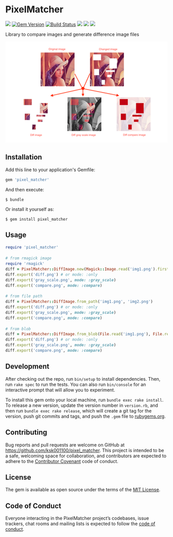 # PixelMatcher
![](https://ruby-gem-downloads-badge.herokuapp.com/pixel_matcher)
[![Gem Version](https://badge.fury.io/rb/pixel_matcher.svg)](https://badge.fury.io/rb/pixel_matcher)
[![Build Status](https://travis-ci.org/ksk001100/pixel_matcher.svg?branch=master)](https://travis-ci.org/ksk001100/pixel_matcher)
![](https://img.shields.io/github/issues/ksk001100/pixel_matcher.svg)
![](https://img.shields.io/github/forks/ksk001100/pixel_matcher.svg)
![](https://img.shields.io/github/license/ksk001100/pixel_matcher.svg)


Library to compare images and generate difference image files

![](images/generate.png)

## Installation

Add this line to your application's Gemfile:

```ruby
gem 'pixel_matcher'
```

And then execute:

    $ bundle

Or install it yourself as:

    $ gem install pixel_matcher

## Usage

```ruby
require 'pixel_matcher'

# from rmagick image
require 'rmagick'
diff = PixelMatcher::DiffImage.new(Magick::Image.read('img1.png').first, Magick::Image.read('img2.png').first)
diff.export('diff.png') # or mode: :only
diff.export('gray_scale.png', mode: :gray_scale)
diff.export('compare.png', mode: :compare)

# from file path
diff = PixelMatcher::DiffImage.from_path('img1.png', 'img2.png')
diff.export('diff.png') # or mode: :only
diff.export('gray_scale.png', mode: :gray_scale)
diff.export('compare.png', mode: :compare)

# from blob
diff = PixelMatcher::DiffImage.from_blob(File.read('img1.png'), File.read('img2.png'))
diff.export('diff.png') # or mode: :only
diff.export('gray_scale.png', mode: :gray_scale)
diff.export('compare.png', mode: :compare)
```


## Development

After checking out the repo, run `bin/setup` to install dependencies. Then, run `rake spec` to run the tests. You can also run `bin/console` for an interactive prompt that will allow you to experiment.

To install this gem onto your local machine, run `bundle exec rake install`. To release a new version, update the version number in `version.rb`, and then run `bundle exec rake release`, which will create a git tag for the version, push git commits and tags, and push the `.gem` file to [rubygems.org](https://rubygems.org).

## Contributing

Bug reports and pull requests are welcome on GitHub at https://github.com/ksk001100/pixel_matcher. This project is intended to be a safe, welcoming space for collaboration, and contributors are expected to adhere to the [Contributor Covenant](http://contributor-covenant.org) code of conduct.

## License

The gem is available as open source under the terms of the [MIT License](https://opensource.org/licenses/MIT).

## Code of Conduct

Everyone interacting in the PixelMatcher project’s codebases, issue trackers, chat rooms and mailing lists is expected to follow the [code of conduct](https://github.com/ksk001100/pixel_matcher/blob/master/CODE_OF_CONDUCT.md).
